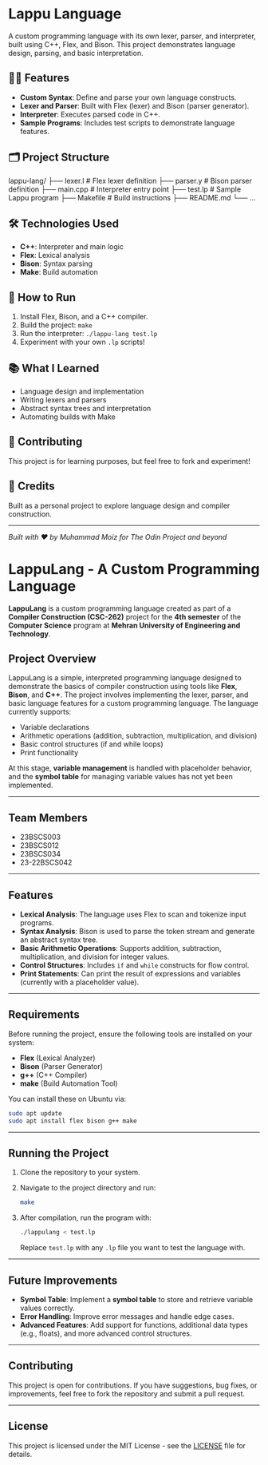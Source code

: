 # Lappu Language

A custom programming language with its own lexer, parser, and interpreter, built using C++, Flex, and Bison. This project demonstrates language design, parsing, and basic interpretation.

## 🧑‍💻 Features

- **Custom Syntax**: Define and parse your own language constructs.
- **Lexer and Parser**: Built with Flex (lexer) and Bison (parser generator).
- **Interpreter**: Executes parsed code in C++.
- **Sample Programs**: Includes test scripts to demonstrate language features.

## 🗂️ Project Structure
lappu-lang/
├── lexer.l # Flex lexer definition
├── parser.y # Bison parser definition
├── main.cpp # Interpreter entry point
├── test.lp # Sample Lappu program
├── Makefile # Build instructions
├── README.md
└── ...

## 🛠️ Technologies Used

- **C++**: Interpreter and main logic
- **Flex**: Lexical analysis
- **Bison**: Syntax parsing
- **Make**: Build automation

## 📝 How to Run

1. Install Flex, Bison, and a C++ compiler.
2. Build the project: `make`
3. Run the interpreter: `./lappu-lang test.lp`
4. Experiment with your own `.lp` scripts!

## 📚 What I Learned

- Language design and implementation
- Writing lexers and parsers
- Abstract syntax trees and interpretation
- Automating builds with Make

## 🤝 Contributing

This project is for learning purposes, but feel free to fork and experiment!

## 📖 Credits

Built as a personal project to explore language design and compiler construction.

---

*Built with ❤️ by Muhammad Moiz for The Odin Project and beyond*
# LappuLang - A Custom Programming Language

**LappuLang** is a custom programming language created as part of a **Compiler Construction (CSC-262)** project for the **4th semester** of the **Computer Science** program at **Mehran University of Engineering and Technology**.

## Project Overview

LappuLang is a simple, interpreted programming language designed to demonstrate the basics of compiler construction using tools like **Flex**, **Bison**, and **C++**. The project involves implementing the lexer, parser, and basic language features for a custom programming language. The language currently supports:

* Variable declarations
* Arithmetic operations (addition, subtraction, multiplication, and division)
* Basic control structures (if and while loops)
* Print functionality

At this stage, **variable management** is handled with placeholder behavior, and the **symbol table** for managing variable values has not yet been implemented.

---

## Team Members

* 23BSCS003
* 23BSCS012
* 23BSCS034
* 23-22BSCS042

---

## Features

* **Lexical Analysis**: The language uses Flex to scan and tokenize input programs.
* **Syntax Analysis**: Bison is used to parse the token stream and generate an abstract syntax tree.
* **Basic Arithmetic Operations**: Supports addition, subtraction, multiplication, and division for integer values.
* **Control Structures**: Includes `if` and `while` constructs for flow control.
* **Print Statements**: Can print the result of expressions and variables (currently with a placeholder value).

---

## Requirements

Before running the project, ensure the following tools are installed on your system:

* **Flex** (Lexical Analyzer)
* **Bison** (Parser Generator)
* **g++** (C++ Compiler)
* **make** (Build Automation Tool)

You can install these on Ubuntu via:

```bash
sudo apt update
sudo apt install flex bison g++ make
```

---

## Running the Project

1. Clone the repository to your system.

2. Navigate to the project directory and run:

   ```bash
   make
   ```

3. After compilation, run the program with:

   ```bash
   ./lappulang < test.lp
   ```

   Replace `test.lp` with any `.lp` file you want to test the language with.

---

## Future Improvements

* **Symbol Table**: Implement a **symbol table** to store and retrieve variable values correctly.
* **Error Handling**: Improve error messages and handle edge cases.
* **Advanced Features**: Add support for functions, additional data types (e.g., floats), and more advanced control structures.

---

## Contributing

This project is open for contributions. If you have suggestions, bug fixes, or improvements, feel free to fork the repository and submit a pull request.

---

## License

This project is licensed under the MIT License - see the [LICENSE](LICENSE) file for details.
